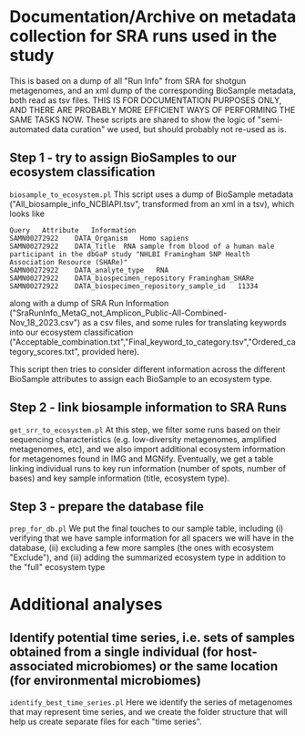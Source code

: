 # Documentation/Archive on metadata collection for SRA runs used in the study
This is based on a dump of all "Run Info" from SRA for shotgun metagenomes, and an xml dump of the corresponding BioSample metadata, both read as tsv files. THIS IS FOR DOCUMENTATION PURPOSES ONLY, AND THERE ARE PROBABLY MORE EFFICIENT WAYS OF PERFORMING THE SAME TASKS NOW. These scripts are shared to show the logic of "semi-automated data curation" we used, but should probably not re-used as is.

## Step 1 - try to assign BioSamples to our ecosystem classification
`biosample_to_ecosystem.pl`
This script uses a dump of BioSample metadata ("All_biosample_info_NCBIAPI.tsv", transformed from an xml in a tsv), which looks like
```
Query	Attribute	Information
SAMN00272922	DATA_Organism	Homo sapiens
SAMN00272922	DATA_Title	RNA sample from blood of a human male participant in the dbGaP study "NHLBI Framingham SNP Health Association Resource (SHARe)"
SAMN00272922	DATA_analyte_type	RNA
SAMN00272922	DATA_biospecimen_repository	Framingham_SHARe
SAMN00272922	DATA_biospecimen_repository_sample_id	11334

```
along with a dump of SRA Run Information ("SraRunInfo_MetaG_not_Amplicon_Public-All-Combined-Nov_18_2023.csv") as a csv files, and some rules for translating keywords into our ecosystem classification ("Acceptable_combination.txt","Final_keyword_to_category.tsv","Ordered_category_scores.txt", provided here).

This script then tries to consider different information across the different BioSample attributes to assign each BioSample to an ecosystem type.

## Step 2 - link biosample information to SRA Runs
`get_srr_to_ecosystem.pl`
At this step, we filter some runs based on their sequencing characteristics (e.g. low-diversity metagenomes, amplified metagenomes, etc), and we also import additional ecosystem information for metagenomes found in IMG and MGNify. Eventually, we get a table linking individual runs to key run information (number of spots, number of bases) and key sample information (title, ecosystem type).


## Step 3 - prepare the database file
`prep_for_db.pl`
We put the final touches to our sample table, including (i) verifying that we have sample information for all spacers we will have in the database, (ii) excluding a few more samples (the ones with ecosystem "Exclude"), and (iii) adding the summarized ecosystem type in addition to the "full" ecosystem type

# Additional analyses
## Identify potential time series, i.e. sets of samples obtained from a single individual (for host-associated microbiomes) or the same location (for environmental microbiomes)
`identify_best_time_series.pl`
Here we identify the series of metagenomes that may represent time series, and we create the folder structure that will help us create separate files for each "time series".

